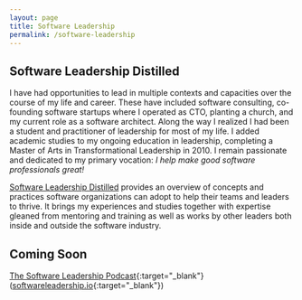 ```yaml
---
layout: page
title: Software Leadership
permalink: /software-leadership
---
```


## Software Leadership Distilled

I have had opportunities to lead in multiple contexts and capacities over the course of my life and career. These have included software consulting, co-founding software startups where I operated as CTO, planting a church, and my current role as a software architect. Along the way I realized I had been a student and practitioner of leadership for most of my life. I added academic studies to my ongoing education in leadership, completing a Master of Arts in Transformational Leadership in 2010. I remain passionate and dedicated to my primary vocation: *I help make good software professionals great!*

[Software Leadership Distilled](/software-leadership/software-leadership-distilled) provides an overview of concepts and practices software organizations can adopt to help their teams and leaders to thrive. It brings my experiences and studies together with expertise gleaned from mentoring and training as well as works by other leaders both inside and outside the software industry.

## Coming Soon

[The Software Leadership Podcast](https://softwareleadership.io){:target="_blank"} ([softwareleadership.io](https://softwareleadership.io){:target="_blank"})
